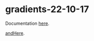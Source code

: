 # gradients-22-10-17

Documentation 
[here](https://developer.mozilla.org/en-US/docs/Web/CSS/gradient/linear-gradient).

[andHere](https://developer.mozilla.org/en-US/docs/Web/CSS/gradient/radial-gradient).



